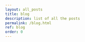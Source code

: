 ```yaml
---
layout: all_posts
title: blog
description: list of all the posts
permalink: /blog.html
ref: blog
order: 0
---
```


